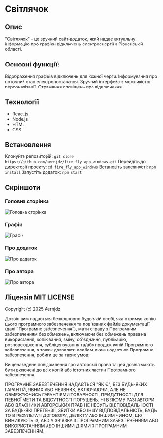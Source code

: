# Світлячок
## Опис
"Світлячок" - це зручний сайт-додаток, який надає актуальну інформацію про графіки відключень електроенергії в Рівненській області.

## Основні функції:

Відображення графіків відключень для кожної черги.
Інформування про поточний стан електропостачання.
Зручний інтерфейс з можливістю персоналізації.
Отримання сповіщень про відключення.
## Технології
- React.js
- Node.js
- HTML
- CSS
## Встановлення
Клонуйте репозиторій: `git clone https://github.com/aernjdz/fire_fly_app_windows.git`
Перейдіть до директорії проекту: `cd fire_fly_app_windows`
Встановіть залежності: `npm install`
Запустіть додаток: `npm start`

## Скріншоти
### Головна сторінка
![Головна сторінка](https://res.cloudinary.com/ddocl1wnp/image/upload/v1737393560/def60254-c40b-4873-b711-52ab6dbe3c8c.png)
### Графік
![Графік](https://res.cloudinary.com/ddocl1wnp/image/upload/v1737393595/f5c23eda-258d-4d86-ab86-ee79399a9b7b.png)
### Про додаток
![Про додаток](https://res.cloudinary.com/ddocl1wnp/image/upload/v1737393616/841bb69d-2aea-4e27-a648-1261344be333.png)
### Про автора
![Про автора](https://res.cloudinary.com/ddocl1wnp/image/upload/v1737393634/2c66b76b-4ca1-422f-9432-ecd6da6839d2.png)
## Ліцензія MIT LICENSE
Copyright (c) 2025 Aernjdz

Дозвіл цим надається безкоштовно будь-якій особі, яка отримує копію
цього програмного забезпечення та пов'язаних файлів документації (далі "Програмне забезпечення"), 
мати справу з Програмним забезпеченням без обмежень, включаючи без обмежень 
права на використання, копіювання, зміну, об'єднання, публікацію, розповсюдження, субліцензування та/або 
продаж копій Програмного забезпечення, а також дозволяти особам, яким надається 
Програмне забезпечення, робити це за таких умов:

Вищенаведене повідомлення про авторські права та цей дозвіл мають бути включені до всіх 
копій або істотних частин Програмного забезпечення.

ПРОГРАМНЕ ЗАБЕЗПЕЧЕННЯ НАДАЄТЬСЯ "ЯК Є", БЕЗ БУДЬ-ЯКИХ ГАРАНТІЙ, ЯВНИХ АБО 
НЕЯВНИХ, ВКЛЮЧАЮЧИ, АЛЕ НЕ ОБМЕЖУЮЧИСЬ ГАРАНТІЯМИ ТОВАРНОСТІ, 
ПРИДАТНОСТІ ДЛЯ ПЕВНОЇ МЕТИ ТА ВІДСУТНОСТІ ПОРУШЕНЬ. 
НІ В ЯКОМУ РАЗІ АВТОРИ АБО ВЛАСНИКИ АВТОРСЬКИХ ПРАВ НЕ НЕСУТЬ ВІДПОВІДАЛЬНОСТІ ЗА БУДЬ-ЯКІ 
ПРЕТЕНЗІЇ, ЗБИТКИ АБО ІНШУ ВІДПОВІДАЛЬНІСТЬ, БУДЬ ТО В РЕЗУЛЬТАТІ ДОГОВОРУ, 
ДЕЛІКТУ АБО ІНШИМ ЧИНОМ, ЩО ВИНИКАЮТЬ ІЗ, АБО У ЗВ'ЯЗКУ З ПРОГРАМНИМ ЗАБЕЗПЕЧЕННЯМ АБО 
ВИКОРИСТАННЯМ АБО ІНШИМИ ДІЯМИ З ПРОГРАМНИМ ЗАБЕЗПЕЧЕННЯМ.

